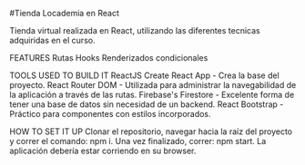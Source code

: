 #Tienda Locademia en React 

Tienda virtual realizada en React, utilizando las diferentes tecnicas adquiridas en el curso. 

FEATURES
Rutas
Hooks
Renderizados condicionales


TOOLS USED TO BUILD IT 
ReactJS
Create React App - Crea la base del proyecto.
React Router DOM - Utilizada para administrar la navegabilidad de la aplicación a través de las rutas.
Firebase's Firestore - Excelente forma de tener una base de datos sin necesidad de un backend.
React Bootstrap - Práctico para componentes con estilos incorporados.



HOW TO SET IT UP
Clonar el repositorio, navegar hacia la raíz del proyecto y correr el comando: npm i.
Una vez finalizado, correr: npm start.
La aplicación debería estar corriendo en su browser.

